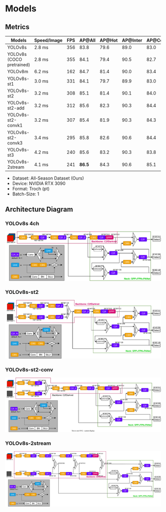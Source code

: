 # Models

## Metrics

| **Models**                | **Speed/Image** | **FPS** | **AP@All** | **AP@Hot** | **AP@Inter** | **AP@Cold** | **diff** |
| ------------------------- | --------------- | ------- | ---------- | ---------- | ------------ | ----------- | -------- |
| YOLOv8s                   | 2.8 ms          | 356     | 83.8       | 79.6       | 89.0         | 83.0        | 9.4      |
| YOLOv8s (COCO pretrained) | 2.8 ms          | 355     | 84.1       | 79.4       | 90.5         | 82.7        | 11.1     |
| YOLOv8m                   | 6.2 ms          | 162     | 84.7       | 81.4       | 90.0         | 83.4        | 8.6      |
| YOLOv8s-st1               | 3.0 ms          | 331     | 84.1       | 79.7       | 89.9         | 83.0        | 10.2     |
| YOLOv8s-st2               | 3.2 ms          | 308     | 85.1       | 81.4       | 90.1         | 84.0        | 8.7      |
| YOLOv8s-st2-add           | 3.2 ms          | 312     | 85.6       | 82.3       | 90.3         | 84.4        | 8.0      |
| YOLOv8s-st2-convk1        | 3.2 ms          | 307     | 85.4       | 81.9       | 90.3         | 84.3        | 8.4      |
| YOLOv8s-st2-convk3        | 3.4 ms          | 295     | 85.8       | 82.6       | 90.6         | 84.4        | 8.0      |
| YOLOv8s-st3               | 4.2 ms          | 240     | 85.6       | 83.2       | 90.3         | 83.8        | 7.1      |
| YOLOv8s-2stream           | 4.1 ms          | 241     | **86.5**   | 84.3       | 90.6         | 85.1        | **6.3**  |

- Dataset: All-Season Dataset (Ours)
- Device: NVIDIA RTX 3090
- Format: Troch (pt)
- Batch-Size: 1

## Architecture Diagram

### YOLOv8s 4ch

![yolov8s.drawio.svg](diagram/yolov8s.drawio.svg)

### YOLOv8s-st2

![yolov8s-st.drawio.svg](diagram/yolov8s-st.drawio.svg)

### YOLOv8s-st2-conv

![yolov8s-st-conv.drawio.svg](diagram/yolov8s-st-conv.drawio.svg)

### YOLOv8s-2stream

![yolov8s-2stream.drawio.svg](diagram/yolov8s-2stream.drawio.svg)
